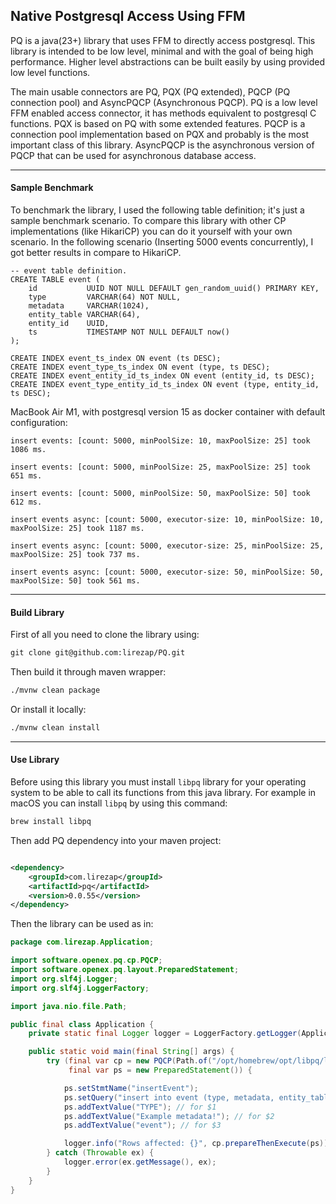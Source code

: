## Native Postgresql Access Using FFM

PQ is a java(23+) library that uses FFM to directly access postgresql. This library is intended to be low level, minimal
and with the goal of being high performance. Higher level abstractions can be built easily by using provided low level
functions.

The main usable connectors are PQ, PQX (PQ extended), PQCP (PQ connection pool) and AsyncPQCP (Asynchronous PQCP). PQ is
a low level FFM enabled access connector, it has methods equivalent to postgresql C functions. PQX is based on PQ with
some extended features. PQCP is a connection pool implementation based on PQX and probably is the most important class
of this library. AsyncPQCP is the asynchronous version of PQCP that can be used for asynchronous database access.

---

#### Sample Benchmark

To benchmark the library, I used the following table definition; it's just a sample benchmark scenario. To compare this
library with other CP implementations (like HikariCP) you can do it yourself with your own scenario. In the following
scenario (Inserting 5000 events concurrently), I got better results in compare to HikariCP.

```text
-- event table definition.
CREATE TABLE event (
    id           UUID NOT NULL DEFAULT gen_random_uuid() PRIMARY KEY,
    type         VARCHAR(64) NOT NULL,
    metadata     VARCHAR(1024),
    entity_table VARCHAR(64),
    entity_id    UUID,
    ts           TIMESTAMP NOT NULL DEFAULT now()
);

CREATE INDEX event_ts_index ON event (ts DESC);
CREATE INDEX event_type_ts_index ON event (type, ts DESC);
CREATE INDEX event_entity_id_ts_index ON event (entity_id, ts DESC);
CREATE INDEX event_type_entity_id_ts_index ON event (type, entity_id, ts DESC);
```

MacBook Air M1, with postgresql version 15 as docker container with default configuration:

`insert events: [count: 5000, minPoolSize: 10, maxPoolSize: 25] took 1086 ms.`

`insert events: [count: 5000, minPoolSize: 25, maxPoolSize: 25] took 651 ms.`

`insert events: [count: 5000, minPoolSize: 50, maxPoolSize: 50] took 612 ms.`

`insert events async: [count: 5000, executor-size: 10, minPoolSize: 10, maxPoolSize: 25] took 1187 ms.`

`insert events async: [count: 5000, executor-size: 25, minPoolSize: 25, maxPoolSize: 25] took 737 ms.`

`insert events async: [count: 5000, executor-size: 50, minPoolSize: 50, maxPoolSize: 50] took 561 ms.`

---

#### Build Library

First of all you need to clone the library using:

```markdown
git clone git@github.com:lirezap/PQ.git
```

Then build it through maven wrapper:

```markdown
./mvnw clean package
```

Or install it locally:

```markdown
./mvnw clean install
```

---

#### Use Library

Before using this library you must install `libpq` library for your operating system to be able to call its
functions from this java library. For example in macOS you can install `libpq` by using this command:

```markdown
brew install libpq
```

Then add PQ dependency into your maven project:

```xml

<dependency>
    <groupId>com.lirezap</groupId>
    <artifactId>pq</artifactId>
    <version>0.0.55</version>
</dependency>
```

Then the library can be used as in:

```java
package com.lirezap.Application;

import software.openex.pq.cp.PQCP;
import software.openex.pq.layout.PreparedStatement;
import org.slf4j.Logger;
import org.slf4j.LoggerFactory;

import java.nio.file.Path;

public final class Application {
    private static final Logger logger = LoggerFactory.getLogger(Application.class);

    public static void main(final String[] args) {
        try (final var cp = new PQCP(Path.of("/opt/homebrew/opt/libpq/lib/libpq.dylib"), "postgresql://user:pass@localhost:5432/db");
             final var ps = new PreparedStatement()) {

            ps.setStmtName("insertEvent");
            ps.setQuery("insert into event (type, metadata, entity_table, ts) values ($1, $2, $3, now());");
            ps.addTextValue("TYPE"); // for $1
            ps.addTextValue("Example metadata!"); // for $2
            ps.addTextValue("event"); // for $3

            logger.info("Rows affected: {}", cp.prepareThenExecute(ps));
        } catch (Throwable ex) {
            logger.error(ex.getMessage(), ex);
        }
    }
}
```
